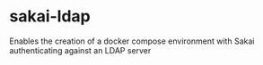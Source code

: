 # sakai-ldap
Enables the creation of a docker compose environment with Sakai authenticating against an LDAP server
